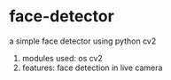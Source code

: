 # face-detector
a simple face detector using python cv2 
1. modules used:
    os 
    cv2
2. features:
    face detection in live camera 
